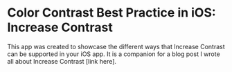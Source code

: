 # Color Contrast Best Practice in iOS: Increase Contrast

This app was created to showcase the different ways that Increase Contrast can be supported in your iOS app. It is a companion for a blog post I wrote all about Increase Contrast [link here].
